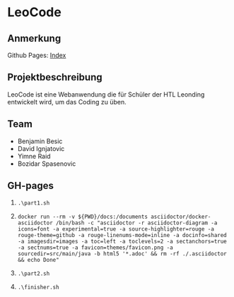 # LeoCode

## Anmerkung 

Github Pages:
[Index](https://htl-leonding-project.github.io/leo-code)


## Projektbeschreibung

LeoCode ist eine Webanwendung die für Schüler der HTL Leonding entwickelt wird, um das Coding zu üben.

## Team

* Benjamin Besic
* David Ignjatovic
* Yimne Raid
* Bozidar Spasenovic

## GH-pages

1. ```.\part1.sh```

2. ``docker run --rm -v ${PWD}/docs:/documents asciidoctor/docker-asciidoctor /bin/bash -c "asciidoctor -r asciidoctor-diagram -a icons=font -a experimental=true -a source-highlighter=rouge -a rouge-theme=github -a rouge-linenums-mode=inline -a docinfo=shared -a imagesdir=images -a toc=left -a toclevels=2 -a sectanchors=true -a sectnums=true -a favicon=themes/favicon.png -a sourcedir=src/main/java -b html5 '*.adoc' && rm -rf ./.asciidoctor && echo Done"``

3. ```.\part2.sh```

4. ``.\finisher.sh``
